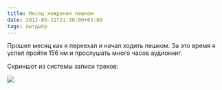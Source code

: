 ```yaml
---
title: Месяц хождения пешком
date: 2012-05-31T21:30:00+03:00
tags: лытдыбр
---
```


Прошел месяц как я переехал и начал ходить пешком. 
За это время я успел пройти 156 км и прослушать много часов аудиокниг.

Скриншот из системы записи треков:

![](http://c358655.r55.cf1.rackcdn.com/sports-tracker.jpg)